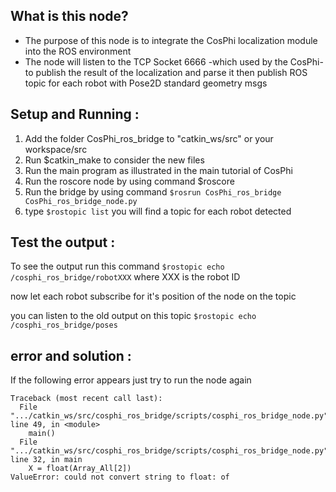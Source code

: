 
What is this node? 
-----------------------------------
- The purpose of this node is to integrate the CosPhi localization module into the ROS environment 
- The node will listen to the TCP Socket 6666 -which used by the CosPhi- to publish the result of the
 localization and parse it then publish ROS topic for each robot with Pose2D standard geometry msgs


Setup and Running :
-----------------------------------
1. Add the folder CosPhi_ros_bridge to "catkin_ws/src" or your workspace/src
2. Run $catkin_make to consider the new files 
3. Run the main program as illustrated in the main tutorial of CosPhi
4. Run the roscore node by using command $roscore
5. Run the bridge by using command ```$rosrun CosPhi_ros_bridge CosPhi_ros_bridge_node.py```
6. type ```$rostopic list```  you will find a topic for each robot detected


Test the output :
-----------------------------------
To see the output run this command 
```$rostopic echo /cosphi_ros_bridge/robotXXX``` 
where XXX is the robot ID 

now let each robot subscribe for it's position of the node on the topic 


you can  listen to the old output on this topic
```$rostopic echo /cosphi_ros_bridge/poses``` 



error and solution :
-----------------------------------
If the following error appears  just try to run the node again

```
Traceback (most recent call last):
  File ".../catkin_ws/src/cosphi_ros_bridge/scripts/cosphi_ros_bridge_node.py", line 49, in <module>
    main()   
  File ".../catkin_ws/src/cosphi_ros_bridge/scripts/cosphi_ros_bridge_node.py", line 32, in main
    X = float(Array_All[2])
ValueError: could not convert string to float: of
```
